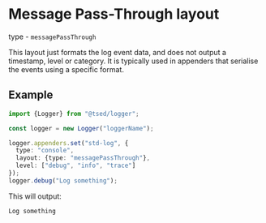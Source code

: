 # Message Pass-Through layout

type - `messagePassThrough`

This layout just formats the log event data, and does not output a timestamp,
level or category. It is typically used in appenders that serialise the events using a specific format.

## Example

```typescript
import {Logger} from "@tsed/logger";

const logger = new Logger("loggerName");

logger.appenders.set("std-log", {
  type: "console",
  layout: {type: "messagePassThrough"},
  level: ["debug", "info", "trace"]
});
logger.debug("Log something");
```

This will output:

```bash
Log something
```
